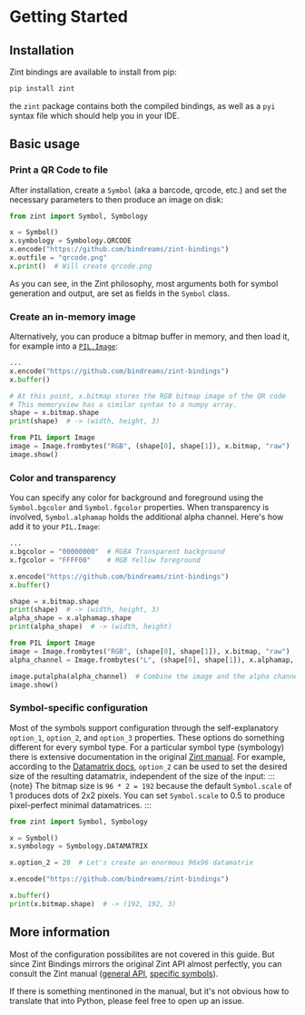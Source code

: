 # Getting Started
## Installation
Zint bindings are available to install from pip:
```sh
pip install zint
```

the `zint` package contains both the compiled bindings, as well as a `pyi` syntax file which should help you in your IDE.

## Basic usage
### Print a QR Code to file
After installation, create a `Symbol` (aka a barcode, qrcode, etc.) and set the necessary parameters to then produce an image on disk:
```python
from zint import Symbol, Symbology

x = Symbol()
x.symbology = Symbology.QRCODE
x.encode("https://github.com/bindreams/zint-bindings")
x.outfile = "qrcode.png"
x.print()  # Will create qrcode.png
```

As you can see, in the Zint philosophy, most arguments both for symbol generation and output, are set as fields in the `Symbol` class.

### Create an in-memory image
Alternatively, you can produce a bitmap buffer in memory, and then load it, for example into a [`PIL.Image`](https://pillow.readthedocs.io/en/stable/reference/Image.html):
```python
...
x.encode("https://github.com/bindreams/zint-bindings")
x.buffer()

# At this point, x.bitmap stores the RGB bitmap image of the QR code
# This memoryview has a similar syntax to a numpy array.
shape = x.bitmap.shape
print(shape)  # -> (width, height, 3)

from PIL import Image
image = Image.frombytes("RGB", (shape[0], shape[1]), x.bitmap, "raw")
image.show()
```

### Color and transparency
You can specify any color for background and foreground using the `Symbol.bgcolor` and `Symbol.fgcolor` properties. When transparency is involved, `Symbol.alphamap` holds the additional alpha channel. Here's how add it to your `PIL.Image`:

```python
...
x.bgcolor = "00000000"  # RGBA Transparent background
x.fgcolor = "FFFF00"    # RGB Yellow foreground

x.encode("https://github.com/bindreams/zint-bindings")
x.buffer()

shape = x.bitmap.shape
print(shape)  # -> (width, height, 3)
alpha_shape = x.alphamap.shape
print(alpha_shape)  # -> (width, height)

from PIL import Image
image = Image.frombytes("RGB", (shape[0], shape[1]), x.bitmap, "raw")
alpha_channel = Image.frombytes("L", (shape[0], shape[1]), x.alphamap, "raw")

image.putalpha(alpha_channel)  # Combine the image and the alpha channel
image.show()
```

### Symbol-specific configuration
Most of the symbols support configuration through the self-explanatory `option_1`, `option_2`, and `option_3` properties. These options do something different for every symbol type. For a particular symbol type (symbology) there is extensive documentation in the original [Zint manual](https://www.zint.org.uk/manual/chapter/6/1). For example, according to the [Datamatrix docs](https://www.zint.org.uk/manual/chapter/6/6), `option_2` can be used to set the desired size of the resulting datamatrix, independent of the size of the input:
:::{note}
The bitmap size is `96 * 2 = 192` because the default `Symbol.scale` of 1 produces dots of 2x2 pixels. You can set `Symbol.scale` to 0.5 to produce pixel-perfect minimal datamatrices.
:::
```python
from zint import Symbol, Symbology

x = Symbol()
x.symbology = Symbology.DATAMATRIX

x.option_2 = 20  # Let's create an enormous 96x96 datamatrix

x.encode("https://github.com/bindreams/zint-bindings")

x.buffer()
print(x.bitmap.shape)  # -> (192, 192, 3)
```

## More information
Most of the configuration possibilites are not covered in this guide. But since Zint Bindings mirrors the original Zint API almost perfectly, you can consult the Zint manual ([general API](https://www.zint.org.uk/manual/chapter/5), [specific symbols](https://www.zint.org.uk/manual/chapter/6/1)).

If there is something mentinoned in the manual, but it's not obvious how to translate that into Python, please feel free to open up an issue.
